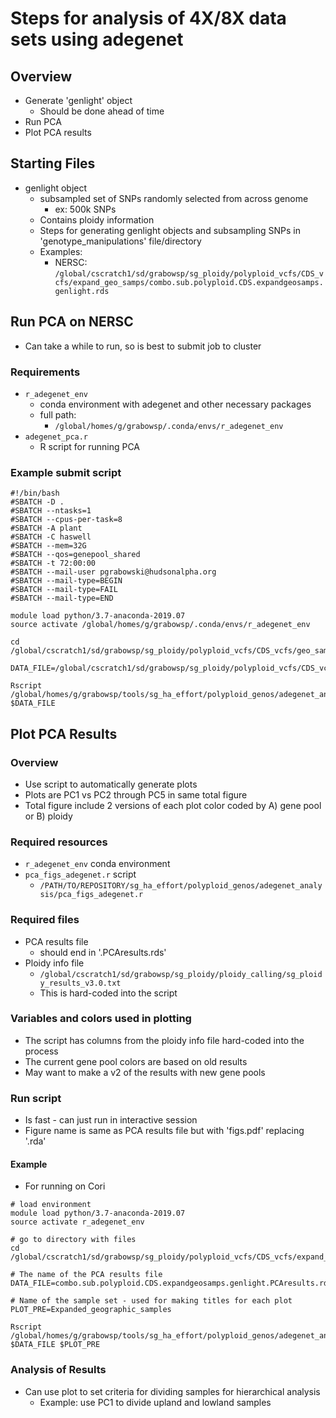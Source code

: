 # Steps for analysis of 4X/8X data sets using adegenet

## Overview
* Generate 'genlight' object
  * Should be done ahead of time
* Run PCA
* Plot PCA results

## Starting Files
* genlight object
  * subsampled set of SNPs randomly selected from across genome
    * ex: 500k SNPs
  * Contains ploidy information
  * Steps for generating genlight objects and subsampling SNPs in 'genotype_manipulations' file/directory
  * Examples:
    * NERSC: `/global/cscratch1/sd/grabowsp/sg_ploidy/polyploid_vcfs/CDS_vcfs/expand_geo_samps/combo.sub.polyploid.CDS.expandgeosamps.genlight.rds`

## Run PCA on NERSC
* Can take a while to run, so is best to submit job to cluster
### Requirements
* `r_adegenet_env`
  * conda environment with adegenet and other necessary packages
  * full path:
    * `/global/homes/g/grabowsp/.conda/envs/r_adegenet_env`
* `adegenet_pca.r`
  * R script for running PCA
### Example submit script
```
#!/bin/bash
#SBATCH -D .
#SBATCH --ntasks=1
#SBATCH --cpus-per-task=8
#SBATCH -A plant
#SBATCH -C haswell
#SBATCH --mem=32G
#SBATCH --qos=genepool_shared
#SBATCH -t 72:00:00
#SBATCH --mail-user pgrabowski@hudsonalpha.org
#SBATCH --mail-type=BEGIN
#SBATCH --mail-type=FAIL
#SBATCH --mail-type=END

module load python/3.7-anaconda-2019.07
source activate /global/homes/g/grabowsp/.conda/envs/r_adegenet_env

cd /global/cscratch1/sd/grabowsp/sg_ploidy/polyploid_vcfs/CDS_vcfs/geo_samps/

DATA_FILE=/global/cscratch1/sd/grabowsp/sg_ploidy/polyploid_vcfs/CDS_vcfs/geo_samps/combo.sub.polyploid.CDS.geosamps.genlight.rds

Rscript /global/homes/g/grabowsp/tools/sg_ha_effort/polyploid_genos/adegenet_analysis/adegenet_pca.r $DATA_FILE

```

## Plot PCA Results
### Overview
* Use script to automatically generate plots
* Plots are PC1 vs PC2 through PC5 in same total figure
* Total figure include 2 versions of each plot color coded by A) gene pool or
B) ploidy
### Required resources
* `r_adegenet_env` conda environment
* `pca_figs_adegenet.r` script
  * `/PATH/TO/REPOSITORY/sg_ha_effort/polyploid_genos/adegenet_analysis/pca_figs_adegenet.r`
### Required files
* PCA results file
  * should end in '.PCAresults.rds'
* Ploidy info file
  * `/global/cscratch1/sd/grabowsp/sg_ploidy/ploidy_calling/sg_ploidy_results_v3.0.txt`
  * This is hard-coded into the script
### Variables and colors used in plotting
* The script has columns from the ploidy info file hard-coded into the process
* The current gene pool colors are based on old results
* May want to make a v2 of the results with new gene pools
### Run script
* Is fast - can just run in interactive session
* Figure name is same as PCA results file but with 'figs.pdf' replacing '.rda'
#### Example
* For running on Cori
```
# load environment
module load python/3.7-anaconda-2019.07
source activate r_adegenet_env

# go to directory with files
cd /global/cscratch1/sd/grabowsp/sg_ploidy/polyploid_vcfs/CDS_vcfs/expand_geo_samps

# The name of the PCA results file
DATA_FILE=combo.sub.polyploid.CDS.expandgeosamps.genlight.PCAresults.rds

# Name of the sample set - used for making titles for each plot
PLOT_PRE=Expanded_geographic_samples

Rscript /global/homes/g/grabowsp/tools/sg_ha_effort/polyploid_genos/adegenet_analysis/pca_figs_adegenet.r $DATA_FILE $PLOT_PRE
```
### Analysis of Results
* Can use plot to set criteria for dividing samples for hierarchical analysis
  * Example: use PC1 to divide upland and lowland samples


